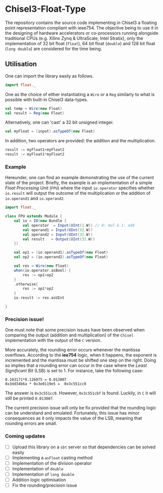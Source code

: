 # Chisel3-Float-Type

The repository contains the source code implementing in Chisel3 a floating point representation compliant with ieee754. The objective being to use it in the designing of hardware accelerators or co-processors running alongside traditional CPUs (e.g. Xilinx Zynq & UltraScale, Intel Stratix), only the implementation of 32 bit float (```float```), 64 bit float (```double```) and 128 bit float (```long double```) are considered for the time being.

## Utilisation

One can import the library easily as follows.
```scala
import float._
```
One as the choice of either instantiating a ```Wire``` or a ```Reg``` similarly to what is possible with built-in Chisel3 data-types.

```scala
val temp = Wire(new Float)
val result = Reg(new Float)
```
Alternatively, one can 'cast' a 32 bit unsigned integer.
```scala
val myFloat = (input).asTypeOf(new Float)
```
In addition, two operators are provided: the addition and the multiplication.
```scala
result := myFloat1+myFloat2
result := myFloat1*myFloat2
```

### Example

Hereunder, one can find an example demonstrating the use of the current state of the project. Briefly, the example is an implementation of a simple *Float Processing Unit* (```FPU```) where the input ```io.operator``` specifies whether ```io.result``` will output the outcome of the multiplication or the addition of ```io.operand1``` and ```io.operand2```.
```scala
import float._

class FPU extends Module {
    val io = IO(new Bundle {
        val operator  = Input(UInt(1.W)) // 0: mul & 1: add
        val operand1 = Input(UInt(32.W))
        val operand2 = Input(UInt(32.W))
        val result   = Output(UInt(32.W))
    })

    val op1 = (io.operand1).asTypeOf(new Float)
    val op2 = (io.operand2).asTypeOf(new Float)

    val res = Wire(new Float)
    when(io.operator.asBool) {
        res := op1+op2
    }
    .otherwise{
        res := op1*op2
    }
    io.result := res.asUInt

}
```

### Precision issue!

One must note that some precision issues have been observed when comparing the output (addition and multiplication) of the ```Chisel``` implementation with the output of the ```C``` version.

More accurately, the rounding error occurs whenever the mantissa overflows. According to the **iee754** logic, when it happens, the exponent is incremented and the mantissa must be shifted one step on the right. Doing so implies that a rounding error can occur in the case where the *Least Significant Bit* (LSB) is set to 1. For instance, take the following case:
```
0.103171*0.126075 = 0.013007
0x3dd34b6a * 0x3e0119e5 =  0x3c551cc0
```
The answer is ```0x3c551cc0```. However, ```0x3c551cbf``` is found. Luckily, in ```C``` it will still be printed ```0.013007```.

The current precision issue will only be fix provided that the rounding logic can be understand and emulated. Fortunately, this issue has minor consequences as it only impacts the value of the LSB, meaning that rounding errors are small.

### Coming updates

- [ ] Upload this library on a ```sbt``` server so that dependencies can be solved easily
- [ ] Implementing a ```asFloat``` casting method
- [ ] Implementation of the division operator
- [ ] Implementation of ```double```
- [ ] Implementation of ```long double```
- [ ] Addition logic optimisation
- [ ] Fix the rounding/precision issue

